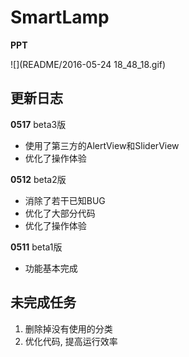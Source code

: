 # SmartLamp

**PPT**

![](README/2016-05-24 18_48_18.gif)





## 更新日志


**0517** beta3版

- 使用了第三方的AlertView和SliderView
- 优化了操作体验


**0512** beta2版

- 消除了若干已知BUG
- 优化了大部分代码
- 优化了操作体验


**0511** beta1版

- 功能基本完成




## 未完成任务

1. 删除掉没有使用的分类
2. 优化代码, 提高运行效率
